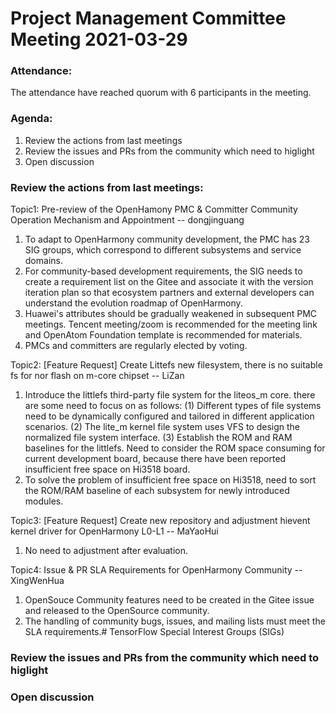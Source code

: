# Project Management Committee Meeting 2021-03-29

### Attendance:
The attendance have reached quorum with 6 participants in the meeting.

### Agenda:

 1. Review the actions from last meetings
 2. Review the issues and PRs from the community which need to higlight
 3. Open discussion


### Review the actions from last meetings:
Topic1: Pre-review of the OpenHamony PMC & Committer Community Operation Mechanism and Appointment  -- dongjinguang
1. To adapt to OpenHarmony community development, the PMC has 23 SIG groups, which correspond to different subsystems and service domains.
2. For community-based development requirements, the SIG needs to create a requirement list on the Gitee and associate it with the version iteration plan so that ecosystem partners and external developers can understand the evolution roadmap of OpenHarmony.
3. Huawei's attributes should be gradually weakened in subsequent PMC meetings. Tencent meeting/zoom is recommended for the meeting link and OpenAtom Foundation template is recommended for materials.
4.  PMCs and committers are regularly elected by voting.

Topic2: [Feature Request] Create Littefs new filesystem, there is no suitable fs for nor flash on m-core chipset  -- LiZan
1. Introduce the littlefs third-party file system for the liteos_m core.  there are some need to focus on as follows:
(1) Different types of file systems need to be dynamically configured and tailored in different application scenarios.
(2) The lite_m kernel file system uses VFS to design the normalized file system interface.
(3) Establish the ROM and RAM baselines for the littlefs. Need to consider the ROM space consuming for current development board, because there have been reported insufficient free space on Hi3518 board.
2. To solve the problem of  insufficient free space on Hi3518, need to sort the ROM/RAM baseline of each subsystem for newly introduced modules. 

Topic3: [Feature Request] Create new repository and adjustment hievent kernel driver for OpenHarmony L0-L1 -- MaYaoHui
1. No need to adjustment after evaluation.

Topic4: Issue & PR SLA Requirements for OpenHarmony Community  -- XingWenHua
1. OpenSouce Community features need to be created in the Gitee issue and released to the OpenSource community.
2. The handling of community bugs, issues, and mailing lists must meet the SLA requirements.# TensorFlow Special Interest Groups (SIGs)

### Review the issues and PRs from the community which need to higlight


### Open discussion
